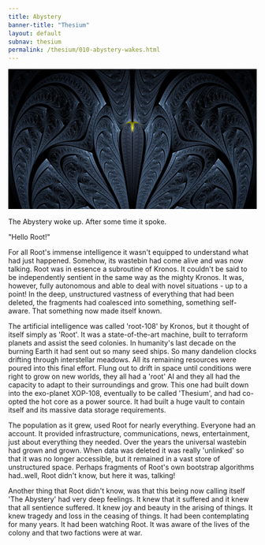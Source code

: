```yaml
---
title: Abystery
banner-title: "Thesium" 
layout: default 
subnav: thesium 
permalink: /thesium/010-abystery-wakes.html
---
```


![cobra - capn-damo deviantart.com](/assets/images/Thesium/cobra.jpg)

The Abystery woke up. After some time it spoke.  

"Hello Root!"  

For all Root's immense intelligence it wasn't equipped to understand what had
just happened. Somehow, its wastebin had come alive and was now talking. Root
was in essence a subroutine of Kronos. It couldn't be said to be independently
sentient in the same way as the mighty Kronos. It was, however, fully
autonomous and able to deal with novel situations - up to a point! In the deep,
unstructured vastness of everything that had been deleted, the fragments had
coalesced into something, something self-aware. That something now made itself
known.  

The artificial intelligence was called 'root-108' by Kronos, but it
thought of itself simply as 'Root'. It was a state-of-the-art machine, built to
terraform planets and assist the seed colonies. In humanity's last decade on
the burning Earth it had sent out so many seed ships. So many dandelion clocks
drifting through interstellar meadows. All its remaining resources were poured
into this final effort. Flung out to drift in space until conditions were right
to grow on new worlds, they all had a 'root' AI and they all had the capacity
to adapt to their surroundings and grow. This one had built down into the
exo-planet XOP-108, eventually to be called 'Thesium', and had co-opted the hot
core as a power source. It had built a huge vault to contain itself and its
massive data storage requirements. 

The population as it grew, used Root for nearly everything. Everyone had an
account. It provided infrastructure, communications, news, entertainment, just
about everything they needed. Over the years the universal wastebin had grown
and grown. When data was deleted it was really 'unlinked' so that it was no
longer accessible, but it remained in a vast store of unstructured space.
Perhaps fragments of Root's own bootstrap algorithms had..well, Root didn't
know, but here it was, talking!  

Another thing that Root didn't know, was that this being now calling itself
'The Abystery' had very deep feelings. It knew that it suffered
and it knew that all sentience suffered. It knew joy and beauty in the arising
of things. It knew tragedy and loss in the ceasing of things. It had been
contemplating for many years. It had been watching Root. It was
aware of the lives of the colony and that two factions were at war.
